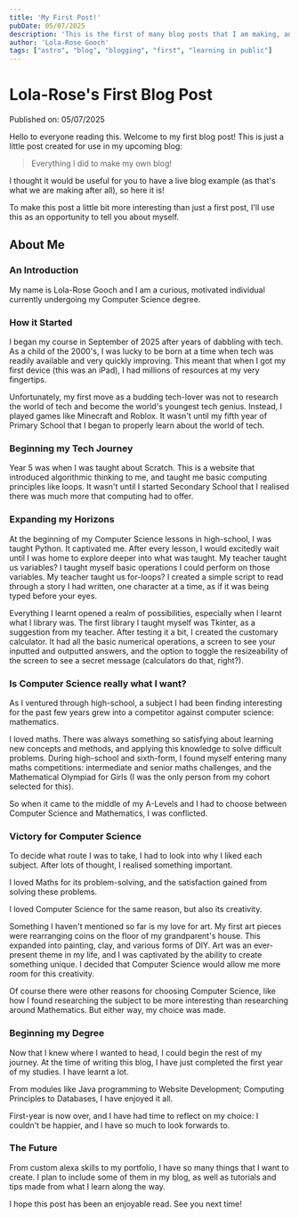 ```yaml
---
title: 'My First Post!'
pubDate: 05/07/2025
description: 'This is the first of many blog posts that I am making, and is featured in my blog "Everything I did to make my own blog!"'
author: 'Lola-Rose Gooch'
tags: ["astro", "blog", "blogging", "first", "learning in public"]
---
```


# Lola-Rose's First Blog Post

Published on: 05/07/2025

Hello to everyone reading this. Welcome to my first blog post! This is just a little post created for use in my upcoming blog: 
> Everything I did to make my own blog!

I thought it would be useful for you to have a live blog example (as that's what we are making after all), so here it is!

To make this post a little bit more interesting than just a first post, I'll use this as an opportunity to tell you about myself.

## About Me
### An Introduction
My name is Lola-Rose Gooch and I am a curious, motivated individual currently undergoing my Computer Science degree. 

### How it Started
I began my course in September of 2025 after years of dabbling with tech. As a child of the 2000's, I was lucky to be born at a time when tech was readily available and very quickly improving. This meant that when I got my first device (this was an iPad), I had millions of resources at my very fingertips. 

Unfortunately, my first move as a budding tech-lover was not to research the world of tech and become the world's youngest tech genius. Instead, I played games like Minecraft and Roblox. It wasn't until my fifth year of Primary School that I began to properly learn about the world of tech. 

### Beginning my Tech Journey
Year 5 was when I was taught about Scratch. This is a website that introduced algorithmic thinking to me, and taught me basic computing principles like loops. It wasn't until I started Secondary School that I realised there was much more that computing had to offer.


### Expanding my Horizons
At the beginning of my Computer Science lessons in high-school, I was taught Python. It captivated me. After every lesson, I would excitedly wait until I was home to explore deeper into what was taught. My teacher taught us variables? I taught myself basic operations I could perform on those variables. My teacher taught us for-loops? I created a simple script to read through a story I had written, one character at a time, as if it was being typed before your eyes.

Everything I learnt opened a realm of possibilities, especially when I learnt what I library was. The first library I taught myself was Tkinter, as a suggestion from my teacher. After testing it a bit, I created the customary calculator. It had all the basic numerical operations, a screen to see your inputted and outputted answers, and the option to toggle the resizeability of the screen to see a secret message (calculators do that, right?).

### Is Computer Science really what I want?
As I ventured through high-school, a subject I had been finding interesting for the past few years grew into a competitor against computer science: mathematics. 

I loved maths. There was always something so satisfying about learning new concepts and methods, and applying this knowledge to solve difficult problems. During high-school and sixth-form, I found myself entering many maths competitions: intermediate and senior maths challenges, and the Mathematical Olympiad for Girls (I was the only person from my cohort selected for this). 

So when it came to the middle of my A-Levels and I had to choose between Computer Science and Mathematics, I was conflicted. 

### Victory for Computer Science
To decide what route I was to take, I had to look into why I liked each subject. After lots of thought, I realised something important.

I loved Maths for its problem-solving, and the satisfaction gained from solving these problems. 

I loved Computer Science for the same reason, but also its creativity. 

Something I haven't mentioned so far is my love for art. My first art pieces were rearranging coins on the floor of my grandparent's house. This expanded into painting, clay, and various forms of DIY. Art was an ever-present theme in my life, and I was captivated by the ability to create something unique. I decided that Computer Science would allow me more room for this creativity.

Of course there were other reasons for choosing Computer Science, like how I found researching the subject to be more interesting than researching around Mathematics. But either way, my choice was made.

### Beginning my Degree
Now that I knew where I wanted to head, I could begin the rest of my journey. At the time of writing this blog, I have just completed the first year of my studies. I have learnt a lot.

From modules like Java programming to Website Development; Computing Principles to Databases, I have enjoyed it all. 

First-year is now over, and I have had time to reflect on my choice: I couldn't be happier, and I have so much to look forwards to.


### The Future
From custom alexa skills to my portfolio, I have so many things that I want to create. I plan to include some of them in my blog, as well as tutorials and tips made from what I learn along the way.

I hope this post has been an enjoyable read. See you next time!